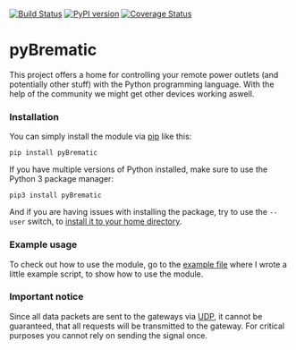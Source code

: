 [![Build Status](https://travis-ci.com/d-Rickyy-b/pyBrematic.svg?branch=master)](https://travis-ci.com/d-Rickyy-b/pyBrematic)
[![PyPI version](https://badge.fury.io/py/pyBrematic.svg)](https://pypi.org/project/pyBrematic)
[![Coverage Status](https://coveralls.io/repos/github/d-Rickyy-b/pyBrematic/badge.svg?branch=master)](https://coveralls.io/github/d-Rickyy-b/pyBrematic?branch=master)

# pyBrematic
This project offers a home for controlling your remote power outlets (and potentially other stuff) with the Python programming language. With the help of the community we might get other devices working aswell.

### Installation
You can simply install the module via [pip](https://de.wikipedia.org/wiki/Pip_(Python)) like this:

`pip install pyBrematic`

If you have multiple versions of Python installed, make sure to use the Python 3 package manager:

`pip3 install pyBrematic`

And if you are having issues with installing the package, try to use the `--user` switch, to [install it to your home directory](https://stackoverflow.com/questions/42988977/what-is-the-purpose-pip-install-user).

### Example usage
To check out how to use the module, go to the [example file](https://github.com/d-Rickyy-b/pyBrematic/blob/master/pyBrematic/example/example.py) where I wrote a little example script, to show how to use the module.

### Important notice
Since all data packets are sent to the gateways via [UDP](https://en.wikipedia.org/wiki/User_Datagram_Protocol), it cannot be guaranteed, that all requests will be transmitted to the gateway. For critical purposes you cannot rely on sending the signal once.

